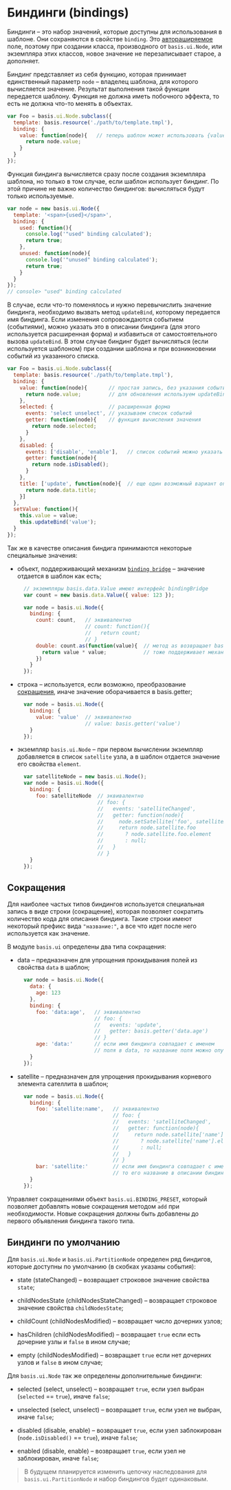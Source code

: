 # Биндинги (bindings)

Биндинги – это набор значений, которые доступны для использования в шаблоне. Они сохраняются в свойстве `binding`. Это [автораширяемое](basis.Class.md#extensibleProperty) поле, поэтому при создании класса, производного от `basis.ui.Node`, или экземпляра этих классов, новое значение не перезаписывает старое, а дополняет.

Биндинг представляет из себя функцию, которая принимает единственный параметр `node` – владелец шаблона, для которого вычисляется значение. Результат выполнения такой функции передается шаблону. Функция не должна иметь побочного эффекта, то есть не должна что-то менять в объектах.

```js
var Foo = basis.ui.Node.subclass({
  template: basis.resource('./path/to/template.tmpl'),
  binding: {
    value: function(node){   // теперь шаблон может использовать {value}
      return node.value;
    }
  }
});
```

Функция биндинга вычисляется сразу после создания экземпляра шаблона, но только в том случае, если шаблон использует биндинг. По этой причине не важно количество биндингов: вычисляться будут только используемые.

```js
var node = new basis.ui.Node({
  template: '<span>{used}</span>',
  binding: {
    used: function(){
      console.log('"used" binding calculated');
      return true;
    },
    unused: function(node){
      console.log('"unused" binding calculated');
      return true;
    }
  }
});
// console> "used" binding calculated
```

В случае, если что-то поменялось и нужно перевычислить значение биндинга, необходимо вызвать метод `updateBind`, которому передается имя биндинга. Если изменения сопровождаются событием (событиями), можно указать это в описании биндинга (для этого используется расширенная форма) и избавиться от самостоятельного вызова `updateBind`. В этом случае биндинг будет вычисляться (если используется шаблоном) при создании шаблона и при возникновении событий из указанного списка.

```js
var Foo = basis.ui.Node.subclass({
  template: basis.resource('./path/to/template.tmpl'),
  binding: {
    value: function(node){       // простая запись, без указания событий;
      return node.value;         // для обновления используем updateBind
    },
    selected: {                  // расширенная форма
      events: 'select unselect', // указываем список событий
      getter: function(node){    // функция вычисления значения
        return node.selected;
      }
    },
    disabled: {
      events: ['disable', 'enable'],   // список событий можно указать как массив строк
      getter: function(node){
        return node.isDisabled();
      }
    },
    title: ['update', function(node){  // еще один возможный вариант описать биндинг с событием
      return node.data.title;
    }]
  },
  setValue: function(){
    this.value = value;
    this.updateBind('value');
  }
});
```

Так же в качестве описания биндига принимаются некоторые специальные значения:

  * объект, поддерживающий механизм [`binding bridge`](bindingbridge.md) – значение отдается в шаблон как есть;

    ```js
      // экземпляры basis.data.Value имеют интерфейс bindingBridge
      var count = new basis.data.Value({ value: 123 });

      var node = basis.ui.Node({
        binding: {
          count: count,   // эквивалентно
                          // count: function(){
                          //   return count;
                          // }
          double: count.as(function(value){  // метод as возвращает basis.Token, который
            return value * value;            // тоже поддерживает механизм binding bridge
          })
        }
      });
    ```

  * строка – используется, если возможно, преобразование [сокращения](#Сокращения), иначе значение оборачивается в basis.getter;

    ```js
      var node = basis.ui.Node({
        binding: {
          value: 'value'  // эквивалентно
                          // value: basis.getter('value')
        }
      });
    ```

  * экземпляр `basis.ui.Node` – при первом вычислении экземпляр добавляется в список `satellite` узла, а в шаблон отдается значение его свойства `element`.

    ```js
      var satelliteNode = new basis.ui.Node();
      var node = basis.ui.Node({
        binding: {
          foo: satelliteNode  // эквивалентно
                              // foo: {
                              //   events: 'satelliteChanged',
                              //   getter: function(node){
                              //     node.setSatellite('foo', satelliteNode);
                              //     return node.satellite.foo
                              //       ? node.satellite.foo.element
                              //       : null;
                              //   }
                              // }
        }
      });
    ```

## Сокращения

Для наиболее частых типов биндингов используется специальная запись в виде строки (сокращение), которая позволяет сократить количество кода для описания биндинга. Такие строки имеют некоторый префикс вида `"название:"`, а все что идет после него используется как значение.

В модуле `basis.ui` определены два типа сокращения:

  * data – предназначен для упрощения прокидывания полей из свойства `data` в шаблон;

    ```js
      var node = basis.ui.Node({
        data: {
          age: 123
        },
        binding: {
          foo: 'data:age',   // эквивалентно
                             // foo: {
                             //   events: 'update',
                             //   getter: basis.getter('data.age')
                             // }
          age: 'data:'       // если имя биндинга совпадает с именем
                             // поля в data, то название поля можно опустить
        }
      });
    ```

  * satellite – предназначен для упрощения прокидывания корневого элемента сателлита в шаблон;

    ```js
      var node = basis.ui.Node({
        binding: {
          foo: 'satellite:name',   // эквивалентно
                                   // foo: {
                                   //   events: 'satelliteChanged',
                                   //   getter: function(node){
                                   //     return node.satellite['name']
                                   //       ? node.satellite['name'].element
                                   //       : null;
                                   //   }
                                   // }
          bar: 'satellite:'        // если имя биндинга совпадает с именем сателлита,
                                   // то его название в описании биндинга можно опустить
        }
      });
    ```

Управляет сокращениями объект `basis.ui.BINDING_PRESET`, который позволяет добавлять новые сокращения методом `add` при необходимости. Новые сокращения должны быть добавлены до первого объявления биндинга такого типа.

## Биндинги по умолчанию

Для `basis.ui.Node` и `basis.ui.PartitionNode` определен ряд биндигов, которые доступны по умолчанию (в скобках указаны события):

  * state (stateChanged) – возвращает строковое значение свойства `state`;

  * childNodesState (childNodesStateChanged) – возвращает строковое значение свойства `childNodesState`;

  * childCount (childNodesModified) – возвращает число дочерних узлов;

  * hasChildren (childNodesModified) – возвращает `true` если есть дочерние узлы и `false` в ином случае;

  * empty (childNodesModified) – возвращает `true` если нет дочерних узлов и `false` в ином случае;

Для `basis.ui.Node` так же определены дополнительные биндинги:

  * selected (select, unselect) – возвращает `true`, если узел выбран (`selected` == `true`), иначе `false`;

  * unselected (select, unselect) – возвращает `true`, если узел не выбран, иначе `false`;

  * disabled (disable, enable) – возвращает `true`, если узел заблокирован (`node.isDisabled()` == `true`), иначе `false`;

  * enabled (disable, enable) – возвращает `true`, если узел не заблокирован, иначе `false`;

> В будущем планируется изменить цепочку наследования для `basis.ui.PartitionNode` и набор биндингов будет одинаковым.
